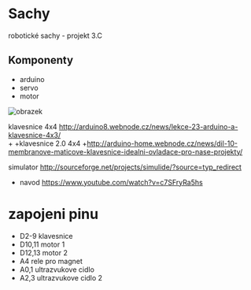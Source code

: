 ﻿# Sachy 
robotické sachy - projekt 3.C


## Komponenty

* arduino
* servo
* motor
 
![obrazek](http://digipak.org/zencart/images/ArduinoLeonardo.jpg)

klavesnice 4x4
 http://arduino8.webnode.cz/news/lekce-23-arduino-a-klavesnice-4x3/		 
+
+klavesnice 2.0  4x4
+http://arduino-home.webnode.cz/news/dil-10-membranove-maticove-klavesnice-idealni-ovladace-pro-nase-projekty/

simulator
http://sourceforge.net/projects/simulide/?source=typ_redirect
+ navod https://www.youtube.com/watch?v=c7SFryRa5hs

# zapojeni pinu
 + D2-9 klavesnice
 + D10,11 motor 1
 + D12,13 motor 2
 + A4 rele pro magnet
 + A0,1 ultrazvukove cidlo
 + A2,3 ultrazvukove cidlo 2

